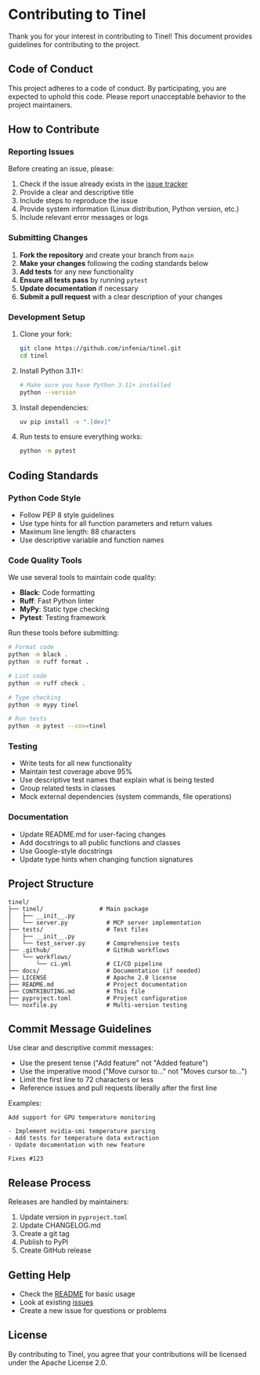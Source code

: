 # Contributing to Tinel

Thank you for your interest in contributing to Tinel! This document provides guidelines for contributing to the project.

## Code of Conduct

This project adheres to a code of conduct. By participating, you are expected to uphold this code. Please report unacceptable behavior to the project maintainers.

## How to Contribute

### Reporting Issues

Before creating an issue, please:

1. Check if the issue already exists in the [issue tracker](https://github.com/infenia/tinel/issues)
2. Provide a clear and descriptive title
3. Include steps to reproduce the issue
4. Provide system information (Linux distribution, Python version, etc.)
5. Include relevant error messages or logs

### Submitting Changes

1. **Fork the repository** and create your branch from `main`
2. **Make your changes** following the coding standards below
3. **Add tests** for any new functionality
4. **Ensure all tests pass** by running `pytest`
5. **Update documentation** if necessary
6. **Submit a pull request** with a clear description of your changes

### Development Setup

1. Clone your fork:

    ```bash
    git clone https://github.com/infenia/tinel.git
    cd tinel
    ```

2. Install Python 3.11+:

    ```bash
    # Make sure you have Python 3.11+ installed
    python --version
    ```

3. Install dependencies:

    ```bash
    uv pip install -e ".[dev]"
    ```

4. Run tests to ensure everything works:

    ```bash
    python -m pytest
    ```

## Coding Standards

### Python Code Style

- Follow PEP 8 style guidelines
- Use type hints for all function parameters and return values
- Maximum line length: 88 characters
- Use descriptive variable and function names

### Code Quality Tools

We use several tools to maintain code quality:

- **Black**: Code formatting
- **Ruff**: Fast Python linter
- **MyPy**: Static type checking
- **Pytest**: Testing framework

Run these tools before submitting:

```bash
# Format code
python -m black .
python -m ruff format .

# Lint code
python -m ruff check .

# Type checking
python -m mypy tinel

# Run tests
python -m pytest --cov=tinel
```

### Testing

- Write tests for all new functionality
- Maintain test coverage above 95%
- Use descriptive test names that explain what is being tested
- Group related tests in classes
- Mock external dependencies (system commands, file operations)

### Documentation

- Update README.md for user-facing changes
- Add docstrings to all public functions and classes
- Use Google-style docstrings
- Update type hints when changing function signatures

## Project Structure

```
tinel/
├── tinel/                # Main package
│   ├── __init__.py
│   └── server.py           # MCP server implementation
├── tests/                  # Test files
│   ├── __init__.py
│   └── test_server.py      # Comprehensive tests
├── .github/                # GitHub workflows
│   └── workflows/
│       └── ci.yml          # CI/CD pipeline
├── docs/                   # Documentation (if needed)
├── LICENSE                 # Apache 2.0 license
├── README.md               # Project documentation
├── CONTRIBUTING.md         # This file
├── pyproject.toml          # Project configuration
└── noxfile.py              # Multi-version testing
```

## Commit Message Guidelines

Use clear and descriptive commit messages:

- Use the present tense ("Add feature" not "Added feature")
- Use the imperative mood ("Move cursor to..." not "Moves cursor to...")
- Limit the first line to 72 characters or less
- Reference issues and pull requests liberally after the first line

Examples:

```
Add support for GPU temperature monitoring

- Implement nvidia-smi temperature parsing
- Add tests for temperature data extraction
- Update documentation with new feature

Fixes #123
```

## Release Process

Releases are handled by maintainers:

1. Update version in `pyproject.toml`
2. Update CHANGELOG.md
3. Create a git tag
4. Publish to PyPI
5. Create GitHub release

## Getting Help

- Check the [README](README.md) for basic usage
- Look at existing [issues](https://github.com/infenia/tinel/issues)
- Create a new issue for questions or problems

## License

By contributing to Tinel, you agree that your contributions will be licensed under the Apache License 2.0.
